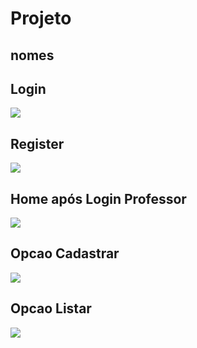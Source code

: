 # Projeto

## nomes

## Login 
![]( https://github.com/Romenildo/ProjetoTDIG/blob/master/imgsGit/login.JPG)

## Register
![]( https://github.com/Romenildo/ProjetoTDIG/blob/master/imgsGit/register.JPG)

## Home após Login Professor
![](https://github.com/Romenildo/ProjetoTDIG/blob/master/imgsGit/home.JPG)
## Opcao Cadastrar
![](https://github.com/Romenildo/ProjetoTDIG/blob/master/imgsGit/cadastrarProjetos.JPG)
## Opcao Listar
![](https://github.com/Romenildo/ProjetoTDIG/blob/master/imgsGit/listarProjetos.JPG)
